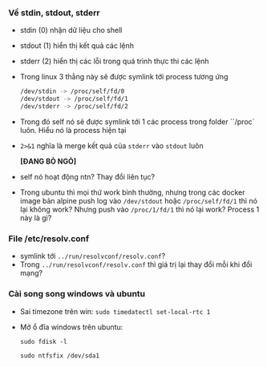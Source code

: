 ### Về stdin, stdout, stderr

* stdin (0) nhận dữ liệu cho shell
* stdout (1) hiển thị kết quả các lệnh
* stderr (2) hiển thị các lỗi trong quá trình thực thi các lệnh
* Trong linux 3 thằng này sẽ được symlink tới process tương ứng
  ```bash
  /dev/stdin -> /proc/self/fd/0
  /dev/stdout -> /proc/self/fd/1
  /dev/stderr -> /proc/self/fd/2
  ```
* Trong đó self nó sẽ được symlink tới 1 các process trong folder ``/proc` luôn. Hiểu nó là process hiện tại
* `2>&1` nghĩa là merge kết quả của `stderr` vào `stdout` luôn

  **[ĐANG BỎ NGỎ]**
* self nó hoạt động ntn? Thay đổi liên tục?
* Trong ubuntu thì mọi thứ work bình thường, nhưng trong các docker image bản alpine push log vào `/dev/stdout` hoặc `/proc/self/fd/1` thì nó lại không work? Nhưng push vào `/proc/1/fd/1` thì nó lại work? Process 1 này là gì?

### File /etc/resolv.conf
* symlink tới `../run/resolvconf/resolv.conf`?
* Trong `../run/resolvconf/resolv.conf` thì giá trị lại thay đổi mỗi khi đổi mạng?

### Cài song song windows và ubuntu
* Sai timezone trên win: `sudo timedatectl set-local-rtc 1`
* Mở ổ đĩa windows trên ubuntu: 

  `sudo fdisk -l`

  `sudo ntfsfix /dev/sda1`

